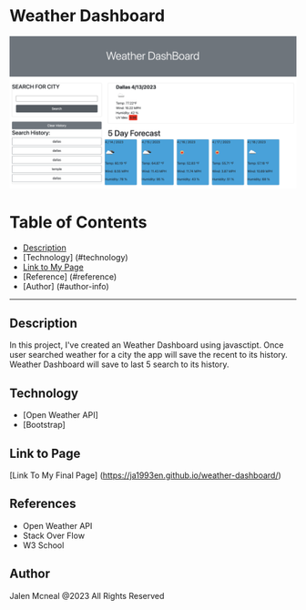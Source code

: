 # Weather Dashboard 

![Project Image](./assets/img/weather.png)

# Table of Contents 
- [Description](#desction)
- [Technology] (#technology)
- [Link to My Page ](#link-to-page)
- [Reference] (#reference)
- [Author] (#author-info)

---
## Description
In this project, I've created an Weather Dashboard using javasctipt. Once user searched weather for a city the app will save the recent to its history. Weather Dashboard will save to last 5 search to its history. 

## Technology
- [Open Weather API] 
- [Bootstrap]

## Link to Page 
[Link To My Final Page] (https://ja1993en.github.io/weather-dashboard/)


## References
- Open Weather API 
- Stack Over Flow 
- W3 School 


## Author 
Jalen Mcneal @2023 All Rights Reserved 
